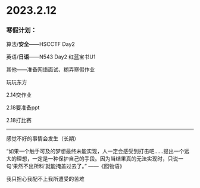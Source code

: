 # 2023.2.12

### 寒假计划：

算法/**安全**——HSCCTF Day2

英语/**日语**——N543 Day2 红蓝宝书U1

其他——准备网络面试、糊弄寒假作业

玩玩东方

2.14交作业

2.18要准备ppt

2.18打比赛

------

感觉不好的事情会发生（长期）

“如果一个触手可及的梦想最终未能实现，人一定会感受到打击吧……提出一个远大的理想，一定是一种保护自己的手段。因为当结果真的无法实现时，只说一句‘果然不出所料’就能掩盖过去了。” ——《囮物语》

我只担心我配不上我所遭受的苦难

